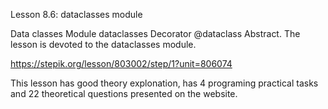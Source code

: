 Lesson 8.6: dataclasses module

Data classes
Module dataclasses
Decorator @dataclass
Abstract. The lesson is devoted to the dataclasses module.

https://stepik.org/lesson/803002/step/1?unit=806074

This lesson has good theory explonation, has 4 programing practical tasks and 22 theoretical questions presented on the website.
